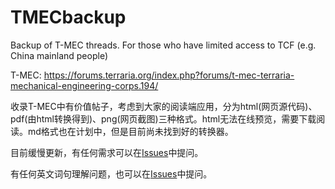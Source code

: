 # TMECbackup
Backup of T-MEC threads. For those who have limited access to TCF (e.g. China mainland people)

T-MEC: https://forums.terraria.org/index.php?forums/t-mec-terraria-mechanical-engineering-corps.194/

收录T-MEC中有价值帖子，考虑到大家的阅读端应用，分为html(网页源代码)、pdf(由html转换得到)、png(网页截图)三种格式。html无法在线预览，需要下载阅读。md格式也在计划中，但是目前尚未找到好的转换器。

目前缓慢更新，有任何需求可以在[Issues](https://github.com/putianyi889/TMECbackup/issues)中提问。

有任何英文词句理解问题，也可以在[Issues](https://github.com/putianyi889/TMECbackup/issues)中提问。
